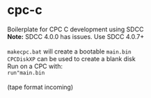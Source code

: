 # cpc-c<br>
Boilerplate for CPC C development using SDCC<br>
<b>Note:</b> SDCC 4.0.0 has issues. Use SDCC 4.0.7+<br>
<br>
`makecpc.bat` will create a bootable `main.bin`<br>
`CPCDiskXP` can be used to create a blank disk <br>
Run on a CPC with:<br>
`run"main.bin` <br>
<br>
(tape format incoming)<br>
